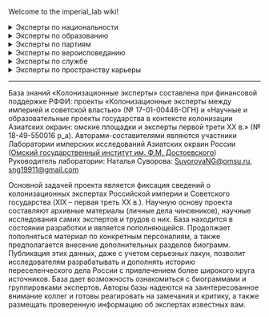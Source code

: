 Welcome to the imperial_lab wiki!

<details>
<summary>Эксперты по национальности</summary>

русский | казах | еврей | поляк | француз | немец
---|---|---|---|---|---|
|[Баранов](https://github.com/intmainreturn00/imperial_lab/wiki/Баранов)|[Букейханов](https://github.com/intmainreturn00/imperial_lab/wiki/Букейханов)|[Бронштейн](https://github.com/intmainreturn00/imperial_lab/wiki/Бронштейн)|[Волк](https://github.com/intmainreturn00/imperial_lab/wiki/Волк)|[Дюжарден](https://github.com/intmainreturn00/imperial_lab/wiki/Дюжарден)|[Крафт](https://github.com/intmainreturn00/imperial_lab/wiki/Крафт)
|[Васильчиков](https://github.com/intmainreturn00/imperial_lab/wiki/Васильчиков)||[Гурвич](https://github.com/intmainreturn00/imperial_lab/wiki/Гурвич)|[Галинский](https://github.com/intmainreturn00/imperial_lab/wiki/Галинский)||
|[Коншин](https://github.com/intmainreturn00/imperial_lab/wiki/Коншин)||[Кроль](https://github.com/intmainreturn00/imperial_lab/wiki/Кроль)|[Гижинский](https://github.com/intmainreturn00/imperial_lab/wiki/Гижинский)||
[Татищев](https://github.com/intmainreturn00/imperial_lab/wiki/Татищев)|||[Гружевский](https://github.com/intmainreturn00/imperial_lab/wiki/Гружевский)||
||||[Дивиш](https://github.com/intmainreturn00/imperial_lab/wiki/Дивиш)||
||||[Жилинский](https://github.com/intmainreturn00/imperial_lab/wiki/Жилинский)||
||||[Карпович](https://github.com/intmainreturn00/imperial_lab/wiki/Карпович)||
||||[Климашевский](https://github.com/intmainreturn00/imperial_lab/wiki/Климашевский)||
||||[Кохлевский](https://github.com/intmainreturn00/imperial_lab/wiki/Кохлевский)||
||||[Крживицкий](https://github.com/intmainreturn00/imperial_lab/wiki/Крживицкий)||
||||[Кублицкий-Пиоттух](https://github.com/intmainreturn00/imperial_lab/wiki/Кублицкий-Пиоттух)||
||||[Курковский](https://github.com/intmainreturn00/imperial_lab/wiki/Курковский)||
||||[Лисовский](https://github.com/intmainreturn00/imperial_lab/wiki/Лисовский)||
||||[Лубны-Герцык](https://github.com/intmainreturn00/imperial_lab/wiki/Лубны-Герцык)||
||||[Лыщинский](https://github.com/intmainreturn00/imperial_lab/wiki/Лыщинский)||
||||[Михайловский](https://github.com/intmainreturn00/imperial_lab/wiki/Михайловский)||
||||[Окулич](https://github.com/intmainreturn00/imperial_lab/wiki/Окулич)||
||||[Оношко](https://github.com/intmainreturn00/imperial_lab/wiki/Оношко)||
||||[Пиглевский](https://github.com/intmainreturn00/imperial_lab/wiki/Пиглевский)||
||||[Ржечицкий](https://github.com/intmainreturn00/imperial_lab/wiki/Ржечицкий)||
||||[Родзевич](https://github.com/intmainreturn00/imperial_lab/wiki/Родзевич)||
||||[Сборовский](https://github.com/intmainreturn00/imperial_lab/wiki/Сборовский)||
||||[Серошевский](https://github.com/intmainreturn00/imperial_lab/wiki/Серошевский)||
||||[Станкевич](https://github.com/intmainreturn00/imperial_lab/wiki/Станкевич)||
||||[Старычевский](https://github.com/intmainreturn00/imperial_lab/wiki/Старычевский)||
||||[Шадзевич](https://github.com/intmainreturn00/imperial_lab/wiki/Шадзевич)||
||||[Юхневич](https://github.com/intmainreturn00/imperial_lab/wiki/Юхневич)


</details>

<details>
<summary>Эксперты по образованию</summary>

 *** 


<details>
<summary>Московский университет</summary>

* [Балкашин](https://github.com/intmainreturn00/imperial_lab/wiki/Балкашин)
* [Коншин](https://github.com/intmainreturn00/imperial_lab/wiki/Коншин) (медицинский факультет) 
* [Глинка](https://github.com/intmainreturn00/imperial_lab/wiki/Глинка) (юридический ф-т) 
* [Воропонов](https://github.com/intmainreturn00/imperial_lab/wiki/Воропонов) (юридический ф-т) 
* [Куломзин](https://github.com/intmainreturn00/imperial_lab/wiki/Куломзин) (юридический ф-т) 
* [Уманец](https://github.com/intmainreturn00/imperial_lab/wiki/Уманец) (юридический ф-т) 
* [Успенский](https://github.com/intmainreturn00/imperial_lab/wiki/Успенский) (юридический ф-т (не закончил)) 
* [Лубны-Герцык](https://github.com/intmainreturn00/imperial_lab/wiki/Лубны-Герцык) (естественное отд., экономическое отделение) 
* [Дорогостайский](https://github.com/intmainreturn00/imperial_lab/wiki/Дорогостайский) (естественное отделение физ.-мат. Ф-т) 
* [Коншин](https://github.com/intmainreturn00/imperial_lab/wiki/Коншин) (мед. ф-т, два курса)
</details><details>
<summary>Санкт-Петербургский университет</summary>

* [Романов](https://github.com/intmainreturn00/imperial_lab/wiki/Романов) (юридический ф-т) 
* [Дедлов (Кигн)](https://github.com/intmainreturn00/imperial_lab/wiki/Дедлов (Кигн)) (Юридический факультет) 
* [Вериго](https://github.com/intmainreturn00/imperial_lab/wiki/Вериго) (физ.-мат. Ф-т) 
* [Дорожинский](https://github.com/intmainreturn00/imperial_lab/wiki/Дорожинский) (Юридический факультет) 
* [Гурвич](https://github.com/intmainreturn00/imperial_lab/wiki/Гурвич)
* [Гинс](https://github.com/intmainreturn00/imperial_lab/wiki/Гинс)
* [Гружевский](https://github.com/intmainreturn00/imperial_lab/wiki/Гружевский) (курс естественных наук) 
* [Васильчиков](https://github.com/intmainreturn00/imperial_lab/wiki/Васильчиков) (юридический ф-т) 
* [Кривошеин](https://github.com/intmainreturn00/imperial_lab/wiki/Кривошеин) (юридический ф-т) 
* [Кауфман](https://github.com/intmainreturn00/imperial_lab/wiki/Кауфман) (Юридический факультет; магистратура в Московском университете) 
* [Тхоржевский](https://github.com/intmainreturn00/imperial_lab/wiki/Тхоржевский) (юридический ф-т) 
* [Клеменц](https://github.com/intmainreturn00/imperial_lab/wiki/Клеменц) (физ.-мат. ф-т) 
* [Головачев](https://github.com/intmainreturn00/imperial_lab/wiki/Головачев) (юридический ф-т) 
* [Успенский](https://github.com/intmainreturn00/imperial_lab/wiki/Успенский) (юридический ф-т (не закончил)) 
* [Буссе](https://github.com/intmainreturn00/imperial_lab/wiki/Буссе) (физ-мат. Ф-т) 
* [Сувчинский](https://github.com/intmainreturn00/imperial_lab/wiki/Сувчинский) (юридический ф-т) 
* [Зверев](https://github.com/intmainreturn00/imperial_lab/wiki/Зверев)
* [Кублицкий-Пиоттух](https://github.com/intmainreturn00/imperial_lab/wiki/Кублицкий-Пиоттух) (юридический ф-т) 
</details><details>
<summary>Варшавский университет</summary>

* [Новомбергский](https://github.com/intmainreturn00/imperial_lab/wiki/Новомбергский)
* [Жебровский](https://github.com/intmainreturn00/imperial_lab/wiki/Жебровский)
</details><details>
<summary>Казанский университет</summary>

* [Клеменц](https://github.com/intmainreturn00/imperial_lab/wiki/Клеменц) (физ.-мат. ф-т) 
* [Поплавский](https://github.com/intmainreturn00/imperial_lab/wiki/Поплавский) (естественное отделение физ.-мат. Ф-т) 
* [Баранов](https://github.com/intmainreturn00/imperial_lab/wiki/Баранов) (естественное отделение физ.-мат. Ф-т)
* [Ярилов](https://github.com/intmainreturn00/imperial_lab/wiki/Ярилов)  
</details><details>
<summary>Томский университет</summary>

* [Нагнибеда](https://github.com/intmainreturn00/imperial_lab/wiki/Нагнибеда) (с 1908, юр. Фак) 
* [Кокоулин](https://github.com/intmainreturn00/imperial_lab/wiki/Кокоулин) (медицинский ф-т) 
</details><details>
<summary>Академия Генерального штаба</summary>

* [Попов](https://github.com/intmainreturn00/imperial_lab/wiki/Попов)
* [Гейнс](https://github.com/intmainreturn00/imperial_lab/wiki/Гейнс) (Академия Генерального штаба (до 1865)) 
* [Цитович](https://github.com/intmainreturn00/imperial_lab/wiki/Цитович) (Военная академия)
</details><details>
<summary>Кадетский корпус</summary>

* [Катанаев](https://github.com/intmainreturn00/imperial_lab/wiki/Катанаев) Омский кадетский корпус
</details><details>
<summary>Духовная академия</summary>

* [Похилевич](https://github.com/intmainreturn00/imperial_lab/wiki/Похилевич)
</details><details>
<summary>Духовная семинария</summary>

* [Трегубов](https://github.com/intmainreturn00/imperial_lab/wiki/Трегубов)
* [Нагнибеда](https://github.com/intmainreturn00/imperial_lab/wiki/Нагнибеда) (Полтавская духовная семинария) 
* [Кокоулин](https://github.com/intmainreturn00/imperial_lab/wiki/Кокоулин) (Иркутская) 
</details><details>
<summary>Археологический институт</summary>

* [Крафт](https://github.com/intmainreturn00/imperial_lab/wiki/Крафт)
</details><details>
<summary>Технические институты / Том. Тех. Ин-т</summary>

* [Поплавский](https://github.com/intmainreturn00/imperial_lab/wiki/Поплавский) (горное отделение Томского технологического ин-та) 
</details><details>
<summary>Медицинские и ветеринарные институты</summary>

* [Чудновский](https://github.com/intmainreturn00/imperial_lab/wiki/Чудновский) (Медико-хирургическая академия (СПб)) 
* [Гурвич](https://github.com/intmainreturn00/imperial_lab/wiki/Гурвич)
* [Барышевцев](https://github.com/intmainreturn00/imperial_lab/wiki/Барышевцев)
</details><details>
<summary>Сельскохозяйственные и лесные институты (академии)</summary>

* [Чермак](https://github.com/intmainreturn00/imperial_lab/wiki/Чермак) (Петровская земледельческая академия) 
* [Букейханов](https://github.com/intmainreturn00/imperial_lab/wiki/Букейханов) (Омское техническое училище) 
* [Скалозубов](https://github.com/intmainreturn00/imperial_lab/wiki/Скалозубов) (Петровская зем. И лес. Академия в Москве) 
* [Александровский](https://github.com/intmainreturn00/imperial_lab/wiki/Александровский) (Ново-Александровский сх институт) 
* [Добецкий](https://github.com/intmainreturn00/imperial_lab/wiki/Добецкий) (3 курса после 1927) 
* [Агроскин](https://github.com/intmainreturn00/imperial_lab/wiki/Агроскин) (г. Горки, землеустроительный ф-т; СибАКа Омск) 
* [Агроскин](https://github.com/intmainreturn00/imperial_lab/wiki/Агроскин) (Белорусская сх академия) 
* [Гауэнштейн](https://github.com/intmainreturn00/imperial_lab/wiki/Гауэнштейн) (Петровско-Разумовская сх академия, Лесная академия в Германии) 
* [Кокоулин](https://github.com/intmainreturn00/imperial_lab/wiki/Кокоулин) (Пг лесной ин-т)
* [Барышевцев](https://github.com/intmainreturn00/imperial_lab/wiki/Барышевцев) (СПб лесной ин-т) 
* [Плодовский](https://github.com/intmainreturn00/imperial_lab/wiki/Плодовский) (Петровско-Разумовская сх академия)
* [Катанаев](https://github.com/intmainreturn00/imperial_lab/wiki/Катанаев)
</details><details>
<summary>Гимназия</summary>

* [Ядринцев](https://github.com/intmainreturn00/imperial_lab/wiki/Ядринцев) (вольнослушатель Санкт-Петербургского университета) 
* [Серошевский](https://github.com/intmainreturn00/imperial_lab/wiki/Серошевский)
</details><details>
<summary>Землемерное училище</summary>

* [Седельников](https://github.com/intmainreturn00/imperial_lab/wiki/Седельников) (Уфимское землемерное училище) 
</details><details>
<summary>Институт инженеров путей сообщения</summary>

* [Астырев](https://github.com/intmainreturn00/imperial_lab/wiki/Астырев)
</details><details>
<summary>Демидовский юридический лицей</summary>

* [Гурвич](https://github.com/intmainreturn00/imperial_lab/wiki/Гурвич)
* [Коншин](https://github.com/intmainreturn00/imperial_lab/wiki/Коншин)
</details><details>
<summary>Военные училища</summary>

* [Лыкошин](https://github.com/intmainreturn00/imperial_lab/wiki/Лыкошин) (Павловское военное училище) 
* [Попов](https://github.com/intmainreturn00/imperial_lab/wiki/Попов)
</details><details>
<summary>Горное училище</summary>

* [Арцишевский](https://github.com/intmainreturn00/imperial_lab/wiki/Арцишевский) (Барнаульское окружное горное училище) 
</details><details>
<summary>Курсы при губернской чертежной</summary>

* [Здзеховский](https://github.com/intmainreturn00/imperial_lab/wiki/Здзеховский)
* [Бронштейн](https://github.com/intmainreturn00/imperial_lab/wiki/Бронштейн) (при забайкальской обл. чертежной) 
</details><details>
<summary>Городское трехклассное училище</summary>

* [Дорожинский](https://github.com/intmainreturn00/imperial_lab/wiki/Дорожинский) (Виленское) 
</details><details>
<summary>Политехнические курсы</summary>

* [Зембицкий](https://github.com/intmainreturn00/imperial_lab/wiki/Зембицкий) (СП политехнические курсы Шуммера) 
</details><details>
<summary>Горный институт</summary>

* [Сборовский](https://github.com/intmainreturn00/imperial_lab/wiki/Сборовский) (Горный институт имп. Екатерины II СПб.)
* [Лыщинский](https://github.com/intmainreturn00/imperial_lab/wiki/Лыщинский) 
</details><details>
<summary>Земледельческие / земельные училища</summary>

* [Биллевич](https://github.com/intmainreturn00/imperial_lab/wiki/Биллевич) (Казанское зем. Училище) 
* [Верниковский](https://github.com/intmainreturn00/imperial_lab/wiki/Верниковский) (Уфимское) 
</details><details>
<summary>Юрьевский университет</summary>

* [Нагнибеда](https://github.com/intmainreturn00/imperial_lab/wiki/Нагнибеда) (юр.фак) 
</details><details>
<summary>Берлинский университет</summary>

* [Новомбергский](https://github.com/intmainreturn00/imperial_lab/wiki/Новомбергский)
</details><details>
<summary>Геттингенский университет</summary>

* [Новомбергский](https://github.com/intmainreturn00/imperial_lab/wiki/Новомбергский)
</details><details>
<summary>Тюбенгенский университет</summary>

* [Новомбергский](https://github.com/intmainreturn00/imperial_lab/wiki/Новомбергский)
</details><details>
<summary>Дерптский университет</summary>

[Ярилов](https://github.com/intmainreturn00/imperial_lab/wiki/Ярилов)
</details><details> 
<summary>Лейпцигский университет</summary>

[Ярилов](https://github.com/intmainreturn00/imperial_lab/wiki/Ярилов)
</details><details>
<summary>Мюнхенский университет</summary>

[Ярилов](https://github.com/intmainreturn00/imperial_lab/wiki/Ярилов)
</details><details>  
<summary>Реальное училище</summary>

* [Петров](https://github.com/intmainreturn00/imperial_lab/wiki/Петров)
* [Поплавский](https://github.com/intmainreturn00/imperial_lab/wiki/Поплавский) (Томское реальное училище) 
</details><details>
<summary>Политехнический институт</summary>

* [Петров](https://github.com/intmainreturn00/imperial_lab/wiki/Петров) (Санкт-Петербургский, экономическое отделение) 
</details><details>
<summary>Киевский университет</summary>

* [Романов](https://github.com/intmainreturn00/imperial_lab/wiki/Романов) (юридический ф-т) 
* [Ямзин](https://github.com/intmainreturn00/imperial_lab/wiki/Ямзин) (юридический ф-т) 
</details><details>

<summary>Императорское училище правоведения</summary>

* [Савич](https://github.com/intmainreturn00/imperial_lab/wiki/Савич)
</details><details>
<summary>Новороссийский университет</summary>

* [Кроль](https://github.com/intmainreturn00/imperial_lab/wiki/Кроль) (юридический ф-т) 
</details><details>
<summary>Горы-горецкие землемерные-таксаторские классы</summary>

* [Августовский](https://github.com/intmainreturn00/imperial_lab/wiki/Августовский)
* [Варпаховский](https://github.com/intmainreturn00/imperial_lab/wiki/Варпаховский)
* [Жизневский](https://github.com/intmainreturn00/imperial_lab/wiki/Жизневский)
</details><details>
<summary>Императорский Александровский лицей</summary>

* [Татищев](https://github.com/intmainreturn00/imperial_lab/wiki/Татищев)
</details><details>
<summary>Казанская центральная крещестко-татарская школа</summary>

* [Елисеев](https://github.com/intmainreturn00/imperial_lab/wiki/Елисеев)
</details><details>
<summary>Казанская (инородческая) учительская семинария</summary>

* [Елисеев](https://github.com/intmainreturn00/imperial_lab/wiki/Елисеев)
</details><details>
<summary>Миссионерские курсы при Казанской духовной академи</summary>

* [Елисеев](https://github.com/intmainreturn00/imperial_lab/wiki/Елисеев)
</details><details>
<summary>Духовное училище</summary>

* [Попов](https://github.com/intmainreturn00/imperial_lab/wiki/Попов)
</details></details>

<details>
<summary>Эксперты по партиям</summary>

 *** 


<details>
<summary>Народная воля</summary>

* [Гауэнштейн](https://github.com/intmainreturn00/imperial_lab/wiki/Гауэнштейн)
* [Коншин](https://github.com/intmainreturn00/imperial_lab/wiki/Коншин)
</details><details>
<summary>Чайковцы</summary>

* [Клеменц](https://github.com/intmainreturn00/imperial_lab/wiki/Клеменц)
</details><details>
<summary>Народные социалисты</summary>

* [Петров](https://github.com/intmainreturn00/imperial_lab/wiki/Петров)
</details><details>
<summary>Областники</summary>

* [Петров](https://github.com/intmainreturn00/imperial_lab/wiki/Петров)
* [Гинс](https://github.com/intmainreturn00/imperial_lab/wiki/Гинс)
* [Новомбергский](https://github.com/intmainreturn00/imperial_lab/wiki/Новомбергский)
</details><details>
<summary>РСДРП</summary>

* [Юрцовский](https://github.com/intmainreturn00/imperial_lab/wiki/Юрцовский) (1917) 
* [Галинский](https://github.com/intmainreturn00/imperial_lab/wiki/Галинский) (с 1905) 
</details><details>
<summary>ПСР</summary>

* [Швецов](https://github.com/intmainreturn00/imperial_lab/wiki/Швецов)
</details><details>
<summary>Конституционно-демократическая</summary>

* [Скалозубов](https://github.com/intmainreturn00/imperial_lab/wiki/Скалозубов)
* [Виноградов](https://github.com/intmainreturn00/imperial_lab/wiki/Виноградов)
* [Новомбергский](https://github.com/intmainreturn00/imperial_lab/wiki/Новомбергский)
</details><details>
<summary>Правый центр (1917 - )</summary>

* [Кривошеин](https://github.com/intmainreturn00/imperial_lab/wiki/Кривошеин)
* [Тхоржевский](https://github.com/intmainreturn00/imperial_lab/wiki/Тхоржевский)
</details><details>
<summary>Союз 17 октября</summary>

* [Трегубов](https://github.com/intmainreturn00/imperial_lab/wiki/Трегубов)
* [Голицын](https://github.com/intmainreturn00/imperial_lab/wiki/Голицын)
* [Сувчинский](https://github.com/intmainreturn00/imperial_lab/wiki/Сувчинский)
</details><details>
<summary>ВКП (б)</summary>

* [Добецкий](https://github.com/intmainreturn00/imperial_lab/wiki/Добецкий)
</details><details>
<summary>Союз политических ссыльных</summary>

* [Галинский](https://github.com/intmainreturn00/imperial_lab/wiki/Галинский)
</details><details>
<summary>Беспартиен</summary>

* [Баранов](https://github.com/intmainreturn00/imperial_lab/wiki/Баранов)
* [Жизневский](https://github.com/intmainreturn00/imperial_lab/wiki/Жизневский)
</details></details>

<details>
<summary>Эксперты по вероисповеданию</summary>

православный | католик
---|---|
|[Бржезинский](https://github.com/intmainreturn00/imperial_lab/wiki/Бржезинский)|[Августовский](https://github.com/intmainreturn00/imperial_lab/wiki/Августовский)
|[Варпаховский](https://github.com/intmainreturn00/imperial_lab/wiki/Варпаховский)|[Вериго](https://github.com/intmainreturn00/imperial_lab/wiki/Вериго)
|[Васильчиков](https://github.com/intmainreturn00/imperial_lab/wiki/Васильчиков)|[Дорожинский](https://github.com/intmainreturn00/imperial_lab/wiki/Дорожинский)
|[Дорожинский](https://github.com/intmainreturn00/imperial_lab/wiki/Дорожинский)|[Жебровский](https://github.com/intmainreturn00/imperial_lab/wiki/Жебровский)
|[Здзеховский](https://github.com/intmainreturn00/imperial_lab/wiki/Здзеховский)|[Зембицкий](https://github.com/intmainreturn00/imperial_lab/wiki/Зембицкий)
|[Сувчинский](https://github.com/intmainreturn00/imperial_lab/wiki/Сувчинский)|
|[Сборовский](https://github.com/intmainreturn00/imperial_lab/wiki/Сборовский)|
|[Татищев](https://github.com/intmainreturn00/imperial_lab/wiki/Татищев)
</details>

<details>
<summary>Эксперты по службе</summary>

 *** 


<details>
<summary>Переселенческое управление РИ</summary>

* [Дедлов (Кигн)](https://github.com/intmainreturn00/imperial_lab/wiki/Дедлов (Кигн))
* [Глинка](https://github.com/intmainreturn00/imperial_lab/wiki/Глинка) (начальник ПУ) 
* [Кривошеин](https://github.com/intmainreturn00/imperial_lab/wiki/Кривошеин) (с 1891 пом. нач. ПУ, с 1902 - и.д. нач. ПУ, с 1904 нач. ПУ) 
* [Романов](https://github.com/intmainreturn00/imperial_lab/wiki/Романов) (5 отд ПУ) 
* [Станкевич](https://github.com/intmainreturn00/imperial_lab/wiki/Станкевич) (пом. руководителя ПУ) 
* [Яхонтов](https://github.com/intmainreturn00/imperial_lab/wiki/Яхонтов) (пом. Нач. ПУ) 
* [Чиркин](https://github.com/intmainreturn00/imperial_lab/wiki/Чиркин) (начальник ПУ 1916 - 1917) 
* [Сувчинский](https://github.com/intmainreturn00/imperial_lab/wiki/Сувчинский)
|[Татищев](https://github.com/intmainreturn00/imperial_lab/wiki/Татищев) (помощник делопроизводителя, помощник начальника ПУ)
</details><details>
<summary>Земский отдел МВД</summary>

* [Дедлов (Кигн)](https://github.com/intmainreturn00/imperial_lab/wiki/Дедлов (Кигн))
* [Крафт](https://github.com/intmainreturn00/imperial_lab/wiki/Крафт)
* [Кривошеин](https://github.com/intmainreturn00/imperial_lab/wiki/Кривошеин) (с 1887, 1891 и.д. делопроизводителя Земского отдела МВД, столоначальник) 
* [Савич](https://github.com/intmainreturn00/imperial_lab/wiki/Савич) (управ. земским отделом МВД) 
* [Риттих](https://github.com/intmainreturn00/imperial_lab/wiki/Риттих) (ст. помощник делопроизводителя) 
* [Сувчинский](https://github.com/intmainreturn00/imperial_lab/wiki/Сувчинский)
</details><details>
<summary>МГИ /МЗиГИ/МЗ</summary>

* [Кауфман](https://github.com/intmainreturn00/imperial_lab/wiki/Кауфман)
* [Гинс](https://github.com/intmainreturn00/imperial_lab/wiki/Гинс) (1910, 1917) 
* [Васильчиков](https://github.com/intmainreturn00/imperial_lab/wiki/Васильчиков) (Комиссия для исследования положения сельского хозяйства и сельской производительности в России при МГИ) 
* [Куломзин](https://github.com/intmainreturn00/imperial_lab/wiki/Куломзин) (товарищ МГИ) 
* [Тхоржевский](https://github.com/intmainreturn00/imperial_lab/wiki/Тхоржевский) (с 1906; управляющий канцелярией МЗ) 
* [Риттих](https://github.com/intmainreturn00/imperial_lab/wiki/Риттих) (Министр) 
* [Кублицкий-Пиоттух](https://github.com/intmainreturn00/imperial_lab/wiki/Кублицкий-Пиоттух) (с 1904 директор Департамента государственных земельных имуществ; 1905 - 1914 Лесной департамент) 
* [Жилинский](https://github.com/intmainreturn00/imperial_lab/wiki/Жилинский) (член совета МГИ, управляющий отделом зем. Улучшений МГИ) 
* [Новомбергский](https://github.com/intmainreturn00/imperial_lab/wiki/Новомбергский)
* [Ямзин](https://github.com/intmainreturn00/imperial_lab/wiki/Ямзин)  
</details><details>
<summary>Главное управление землеустройства и земледелия</summary>

* [Глинка](https://github.com/intmainreturn00/imperial_lab/wiki/Глинка) (тов. главноупр. ЗиЗ) 
* [Кривошеин](https://github.com/intmainreturn00/imperial_lab/wiki/Кривошеин) (с 1905 тов. Главноуправляющего землеустройством и земледелием, с 1908 Главноуправляющий землеустройством и земледелием) 
</details><details>
<summary>Переселенческие, землеустроительные, поземельно-устроительные партии</summary>

* [Лавановский](https://github.com/intmainreturn00/imperial_lab/wiki/Лавановский) (Зав. Петропавловским ПП) 
* [Дорожинский](https://github.com/intmainreturn00/imperial_lab/wiki/Дорожинский)
* [Сборовский](https://github.com/intmainreturn00/imperial_lab/wiki/Сборовский) (производитель работ Томский район) 
* [Биллевич](https://github.com/intmainreturn00/imperial_lab/wiki/Биллевич) (непр. Член, председатель Красноуфимской землеустроительной комиссии) 
* [Верниковский](https://github.com/intmainreturn00/imperial_lab/wiki/Верниковский) (Томский поземельно-устроительный отряд: топограф, начальник съемочного отделения;) 
* [Штейн](https://github.com/intmainreturn00/imperial_lab/wiki/Штейн) (Зав. Пер. делом в Акмолинском районе) 
* [Ярмош](https://github.com/intmainreturn00/imperial_lab/wiki/Ярмош) (помощник Зав. Пер. делом в Акмолинском районе)
* [Александровский](https://github.com/intmainreturn00/imperial_lab/wiki/Александровский) (Том., Тоб., районы) 
* [Грудинин](https://github.com/intmainreturn00/imperial_lab/wiki/Грудинин) (Зав. Красноярской ПУП) 
* [Зембицкий](https://github.com/intmainreturn00/imperial_lab/wiki/Зембицкий) (топограф Семиреченской временной партии для заготовления переселенческих участков; зав. Водворением в Петропавл. Уезде; зав. Перес. Делом Атбасарского уезда) 
* [Добецкий](https://github.com/intmainreturn00/imperial_lab/wiki/Добецкий) (заведующий Омской ПП, 1928) 
* [Кордо](https://github.com/intmainreturn00/imperial_lab/wiki/Кордо) (зам. Зав. Омской ПП, 1928) 
* [Агроскин](https://github.com/intmainreturn00/imperial_lab/wiki/Агроскин)
* [Агроскин](https://github.com/intmainreturn00/imperial_lab/wiki/Агроскин) (зав. Мелиоративной частью Омской ПП) 
* [Гауэнштейн](https://github.com/intmainreturn00/imperial_lab/wiki/Гауэнштейн) (Инструктор по лесорасчистке Омской ПП) 
* [Кокоулин](https://github.com/intmainreturn00/imperial_lab/wiki/Кокоулин) (производитель работ) 
* [Баранов](https://github.com/intmainreturn00/imperial_lab/wiki/Баранов) (Омская ПП, 1926) 
* [Жизневский](https://github.com/intmainreturn00/imperial_lab/wiki/Жизневский), землемер, производитель работ, зав. Ирк.ПП
* [Кохлевский](https://github.com/intmainreturn00/imperial_lab/wiki/Кохлевский) (2 Тобольская, Ишимская ПУ)
* |[Татищев](https://github.com/intmainreturn00/imperial_lab/wiki/Татищев)
</details><details>
<summary>Главное управление Западной Сибири</summary>

* [Балкашин](https://github.com/intmainreturn00/imperial_lab/wiki/Балкашин) (канцелярия московского генерал-губернатора; помощник директора Демидовского юридического лицея; русский консул в Чугучаке) 
* [Ядринцев](https://github.com/intmainreturn00/imperial_lab/wiki/Ядринцев)
</details><details>
<summary>Главное управление Восточной Сибири</summary>

* [Буссе](https://github.com/intmainreturn00/imperial_lab/wiki/Буссе) (ЧОП) 
</details><details>
<summary>Губернское правление</summary>

* [Новомбергский](https://github.com/intmainreturn00/imperial_lab/wiki/Новомбергский)
</details><details>
<summary>Статистические комитеты / отделы/ партии/бюро</summary>

* [Похилевич](https://github.com/intmainreturn00/imperial_lab/wiki/Похилевич)
* [Ядринцев](https://github.com/intmainreturn00/imperial_lab/wiki/Ядринцев) (зав. статистическим отделом управления АГО, 1894) 
* [Астырев](https://github.com/intmainreturn00/imperial_lab/wiki/Астырев) (Иркутский губернский статистический комитет) 
* [Нагнибеда](https://github.com/intmainreturn00/imperial_lab/wiki/Нагнибеда) (зав. Стат. Партией Томского переселенческого района; с 1920 зав. Том. Губ. Стат. Бюро) 
* [Петров](https://github.com/intmainreturn00/imperial_lab/wiki/Петров) (Акмолинского ПР) 
* [Бронштейн](https://github.com/intmainreturn00/imperial_lab/wiki/Бронштейн) (Забгуб.стат. бюро (демографическая перепись); чертежник забгубземуправлении) 
* [Швецов](https://github.com/intmainreturn00/imperial_lab/wiki/Швецов)
* [Скалозубов](https://github.com/intmainreturn00/imperial_lab/wiki/Скалозубов) (зав. Перм. Стат. Бюро) 
* [Зверев](https://github.com/intmainreturn00/imperial_lab/wiki/Зверев) (С 1895 г. Барнаул; 1922 Том. Губ. Стат. Бюро)
* [Ярилов](https://github.com/intmainreturn00/imperial_lab/wiki/Ярилов) 
* [Коншин](https://github.com/intmainreturn00/imperial_lab/wiki/Коншин) (Сем. области)
</details><details>
<summary>Войсковое хозяйственное правление</summary>

* [Остафьев](https://github.com/intmainreturn00/imperial_lab/wiki/Остафьев)
* [Катанаев](https://github.com/intmainreturn00/imperial_lab/wiki/Катанаев)
</details><details>
<summary>Государственная дума</summary>

* [Вощинин](https://github.com/intmainreturn00/imperial_lab/wiki/Вощинин) (делопроизводитель Государственной думы) 
* [Трегубов](https://github.com/intmainreturn00/imperial_lab/wiki/Трегубов)
* [Коншин](https://github.com/intmainreturn00/imperial_lab/wiki/Коншин) (депутат Государственной думы Российской империи I и II созывов от Семипалатинской области) 
* [Седельников](https://github.com/intmainreturn00/imperial_lab/wiki/Седельников) (служил в течение 7 лет землемером на окраинах и два года статистиком по исследованию киргизской степи; депутат Государственной думы Российской империи I созыва от Оренбургского казачьего войска) 
* [Щербина](https://github.com/intmainreturn00/imperial_lab/wiki/Щербина) (от Кубанской области, казачья группа) 
* [Скалозубов](https://github.com/intmainreturn00/imperial_lab/wiki/Скалозубов) (II, III от Тобольской губернии) 
* [Голицын](https://github.com/intmainreturn00/imperial_lab/wiki/Голицын)
* [Сувчинский](https://github.com/intmainreturn00/imperial_lab/wiki/Сувчинский)
</details><details>
<summary>Императорское Русское географическое общество / РГО</summary>

* [Головачев](https://github.com/intmainreturn00/imperial_lab/wiki/Головачев) (руководитель читинского отделения РГО) 
* [Гейнс](https://github.com/intmainreturn00/imperial_lab/wiki/Гейнс) (Одесский градоначальник, Казанский губернатор) 
* [Цитович](https://github.com/intmainreturn00/imperial_lab/wiki/Цитович)
* [Ядринцев](https://github.com/intmainreturn00/imperial_lab/wiki/Ядринцев)
* [Сборовский](https://github.com/intmainreturn00/imperial_lab/wiki/Сборовский)
* [Куломзин](https://github.com/intmainreturn00/imperial_lab/wiki/Куломзин)
* [Крафт](https://github.com/intmainreturn00/imperial_lab/wiki/Крафт) (Якутский отдел) 
* [Станкевич](https://github.com/intmainreturn00/imperial_lab/wiki/Станкевич) (ЗСО) 
* [Швецов](https://github.com/intmainreturn00/imperial_lab/wiki/Швецов)
* [Григорьев](https://github.com/intmainreturn00/imperial_lab/wiki/Григорьев) (председатель Красноярского подотдела ВСО ИРГО) 
* [Кублицкий-Пиоттух](https://github.com/intmainreturn00/imperial_lab/wiki/Кублицкий-Пиоттух)
* [Баранов](https://github.com/intmainreturn00/imperial_lab/wiki/Баранов) (ЗСО РГО) 
* [Дорогостайский](https://github.com/intmainreturn00/imperial_lab/wiki/Дорогостайский)
* [Барышевцев](https://github.com/intmainreturn00/imperial_lab/wiki/Барышевцев)
* [Скалозубов](https://github.com/intmainreturn00/imperial_lab/wiki/Скалозубов) 
* [Катанаев](https://github.com/intmainreturn00/imperial_lab/wiki/Катанаев)
* [Коншин](https://github.com/intmainreturn00/imperial_lab/wiki/Коншин)
</details><details>
<summary>Императорское общество любителей естествознания и этнографии</summary>

* [Гейнс](https://github.com/intmainreturn00/imperial_lab/wiki/Гейнс)
</details><details>
<summary>Экспедиции </summary>

* [Щербина](https://github.com/intmainreturn00/imperial_lab/wiki/Щербина) (зав. Экспедицией по исследованию степных областей) 
* [Чермак](https://github.com/intmainreturn00/imperial_lab/wiki/Чермак) (Экспедиция Ф.А. Щербины) 
* [Рубинский](https://github.com/intmainreturn00/imperial_lab/wiki/Рубинский) (Камчатская экспедиция Переселенческого управления (1908 - 1910)) 
* [Клеменц](https://github.com/intmainreturn00/imperial_lab/wiki/Клеменц) (по изучению района Восточного Алтая и Западных Саян) 
* [Кроль](https://github.com/intmainreturn00/imperial_lab/wiki/Кроль) (экспедиция по исследованию землевладения и землепользования в Забайкальской области под рук. А.Н. Куломзина) 
* [Головачев](https://github.com/intmainreturn00/imperial_lab/wiki/Головачев) (экспедиция Куломзина по исследованию землеустройства и земельных отношений) 
* [Сборовский](https://github.com/intmainreturn00/imperial_lab/wiki/Сборовский) (Э. для экономического исследования степных областей 1899-1900; почвенно-ботаническая э., 1912) 
* [Жилинский](https://github.com/intmainreturn00/imperial_lab/wiki/Жилинский) (Экспедиция по орошению Юга, Особая экспедиция в степные районы под рук. Докучаева (1891 - 1895), Экспедиция по исследованию источников главнейших рек Европейской России под руководством А. А. Тилло (1894—1899)) 
* [Кокоулин](https://github.com/intmainreturn00/imperial_lab/wiki/Кокоулин) (Начальник почвенно-ботанической экспедиции) 
* [Баранов](https://github.com/intmainreturn00/imperial_lab/wiki/Баранов) (1911 - 12 экспедиция по предложению Белебеевского земства; 1920 почвенно-ботаническая экспедиция по Западно-Сибирской лесостепи; 1930-31 почвенно-агр. Отряд в МНР) 
* [Дорогостайский](https://github.com/intmainreturn00/imperial_lab/wiki/Дорогостайский)
* [Попов](https://github.com/intmainreturn00/imperial_lab/wiki/Попов)
</details><details>
<summary>Генерал-губернатор</summary>

* [Крафт](https://github.com/intmainreturn00/imperial_lab/wiki/Крафт)
* [Шмидт](https://github.com/intmainreturn00/imperial_lab/wiki/Шмидт) (Степной генерал-губернатор) 
</details><details>
<summary>Губернатор</summary>

* [Крафт](https://github.com/intmainreturn00/imperial_lab/wiki/Крафт)
* [Цитович](https://github.com/intmainreturn00/imperial_lab/wiki/Цитович)
</details><details>
<summary>ПУ при Наркомате земледелия</summary>

* [Соловьев](https://github.com/intmainreturn00/imperial_lab/wiki/Соловьев) (зав. Врачебно-питательным пунктом) 
</details><details>
<summary>Межевая партия</summary>

* [Арцишевский](https://github.com/intmainreturn00/imperial_lab/wiki/Арцишевский) (Уссурийская, землемер высшего оклада) 
</details><details>
<summary>Губернское по крестьянским делам присутствие</summary>

* [Здзеховский](https://github.com/intmainreturn00/imperial_lab/wiki/Здзеховский) (Келецкое губ. По кр. Делам Присутствие, землемер) 
</details><details>
<summary>Императорское Московское общество сельского хозяйства</summary>

* [Сборовский](https://github.com/intmainreturn00/imperial_lab/wiki/Сборовский) (Омский отдел) 
* [Головачев](https://github.com/intmainreturn00/imperial_lab/wiki/Головачев) (Красноярский отдел) 
* [Дуров](https://github.com/intmainreturn00/imperial_lab/wiki/Дуров) (Томский отдел) 
* [Станкевич](https://github.com/intmainreturn00/imperial_lab/wiki/Станкевич) (Омское отделение) 
* [Григорьев](https://github.com/intmainreturn00/imperial_lab/wiki/Григорьев) (Красноярский отдел) 
* [Духович](https://github.com/intmainreturn00/imperial_lab/wiki/Духович) (Томский отдел)
* [Барышевцев](https://github.com/intmainreturn00/imperial_lab/wiki/Барышевцев) (Омское отделение) 
* [Ярилов](https://github.com/intmainreturn00/imperial_lab/wiki/Ярилов)
* |[Татищев](https://github.com/intmainreturn00/imperial_lab/wiki/Татищев) (Общество кооператоров)
</details><details>
<summary>Горное управление</summary>

* [Сборовский](https://github.com/intmainreturn00/imperial_lab/wiki/Сборовский) (Томское ГУ, отводчик площадей) 
</details><details>
<summary>Музеи</summary>

* [Биллевич](https://github.com/intmainreturn00/imperial_lab/wiki/Биллевич) (Естественно-научный музей при Парабельском опытном поле; (Заведующий Нарымским окружным музеем краеведения)) 
* [Головачев](https://github.com/intmainreturn00/imperial_lab/wiki/Головачев) (руководитель читинского краеведческого музея (1904 - 1914)) 
* [Ярилов](https://github.com/intmainreturn00/imperial_lab/wiki/Ярилов) (Минусинский музей)
* [Скалозубов](https://github.com/intmainreturn00/imperial_lab/wiki/Скалозубов) 
* [Катанаев](https://github.com/intmainreturn00/imperial_lab/wiki/Катанаев) Музей при ЗСО ИРГО
* [Коншин](https://github.com/intmainreturn00/imperial_lab/wiki/Коншин)
* [Сборовский](https://github.com/intmainreturn00/imperial_lab/wiki/Сборовский) Музей переселения при СИОТ
</details><details>
<summary>Землеотводные и ПУ отделами переселенческого управления</summary>

* [Верниковский](https://github.com/intmainreturn00/imperial_lab/wiki/Верниковский) (врио  зав. Землеотводными и ПУ отделами переселенческого управления, 1917) 
</details><details>
<summary>Районное переселенческое управление</summary>

* [Рубинский](https://github.com/intmainreturn00/imperial_lab/wiki/Рубинский) (заведующий Никольск-Уссурийским пер. подрайоном; зав. Перес. Делом в Амурском районе) 
* [Петров](https://github.com/intmainreturn00/imperial_lab/wiki/Петров) (Томское РПУ) 
* [Гружевский](https://github.com/intmainreturn00/imperial_lab/wiki/Гружевский) (производитель работ, зав. подрайоном, зав. водворением перес. ПУ Иркутского района, переселенческий агент) 
* [Бронштейн](https://github.com/intmainreturn00/imperial_lab/wiki/Бронштейн) (практикант, пом. Землемера) 
* [Юрцовский](https://github.com/intmainreturn00/imperial_lab/wiki/Юрцовский) (производство сх переписи при Тоб. ПУ (1916 - 1917).) 
* [Варпаховский](https://github.com/intmainreturn00/imperial_lab/wiki/Варпаховский) (Южно-Уссурийское ПУ, землемер, ст. землемер;) 
* [Кокоулин](https://github.com/intmainreturn00/imperial_lab/wiki/Кокоулин) (Помощник зав. Ирк. Перес. Районом)
* [Лыщинский](https://github.com/intmainreturn00/imperial_lab/wiki/Лыщинский)(Инженер-гидротехник) 
* [Татищев](https://github.com/intmainreturn00/imperial_lab/wiki/Татищев)
</details><details>
<summary>Сибирский институт сельского хозяйства и лесоводства / ОмСХИ</summary>

* [Нагнибеда](https://github.com/intmainreturn00/imperial_lab/wiki/Нагнибеда)
* [Баранов](https://github.com/intmainreturn00/imperial_lab/wiki/Баранов) (1920 - 1929 зав. Каф. Экологии и географии растений) 
* [Дорогостайский](https://github.com/intmainreturn00/imperial_lab/wiki/Дорогостайский)
* [Новомбергский](https://github.com/intmainreturn00/imperial_lab/wiki/Новомбергский)
* [Барышевцев](https://github.com/intmainreturn00/imperial_lab/wiki/Барышевцев)
* [Ярилов](https://github.com/intmainreturn00/imperial_lab/wiki/Ярилов) курсы
* [Плодовский](https://github.com/intmainreturn00/imperial_lab/wiki/Плодовский)
* [Кокоулин](https://github.com/intmainreturn00/imperial_lab/wiki/Кокоулин) 
* [Сборовский](https://github.com/intmainreturn00/imperial_lab/wiki/Сборовский)
</details><details>
<summary>Омское сельскохозяйственное училище</summary>

* [Петров](https://github.com/intmainreturn00/imperial_lab/wiki/Петров) (с 1915) 
* [Плодовский](https://github.com/intmainreturn00/imperial_lab/wiki/Плодовский) 
* [Лыщинский](https://github.com/intmainreturn00/imperial_lab/wiki/Лыщинский)
</details><details>
<summary>Омский политехнический институт</summary>

* [Петров](https://github.com/intmainreturn00/imperial_lab/wiki/Петров)
* [Гинс](https://github.com/intmainreturn00/imperial_lab/wiki/Гинс)
</details><details>
<summary>Отдел земледелия и колонизации ЗС комиссариата</summary>

* [Петров](https://github.com/intmainreturn00/imperial_lab/wiki/Петров) (заведующий) 
</details><details>
<summary>Наркомзем</summary>

* [Ярилов](https://github.com/intmainreturn00/imperial_lab/wiki/Ярилов)
</details><details>
<summary>Министерство земледелия Временного Сибирского правительства</summary>

* [Петров](https://github.com/intmainreturn00/imperial_lab/wiki/Петров) (управляющий)
* [Барышевцев](https://github.com/intmainreturn00/imperial_lab/wiki/Барышевцев) 
* [Ярмош](https://github.com/intmainreturn00/imperial_lab/wiki/Ярмош) (товарищ министра)
</details><details>
<summary>Министерство земледелия при Колчаке</summary>

* [Петров](https://github.com/intmainreturn00/imperial_lab/wiki/Петров) (министр)
* [Плодовский](https://github.com/intmainreturn00/imperial_lab/wiki/Плодовский) 
</details><details>
<summary>Сибирская (ЗС) краевая плановая комиссия</summary>

* [Александровский](https://github.com/intmainreturn00/imperial_lab/wiki/Александровский) (С 1926 консультант сх секции) 
</details><details>
<summary>Санкт-Петербургское собрание сельских хозяев</summary>

* [Васильчиков](https://github.com/intmainreturn00/imperial_lab/wiki/Васильчиков)
</details><details>
<summary>Комитет Сибирской железной дороги</summary>

* [Куломзин](https://github.com/intmainreturn00/imperial_lab/wiki/Куломзин) (управляющий делами; председатель Подготовительной комиссии КСЖД) 
</details><details>
<summary>Комитет министров</summary>

* [Куломзин](https://github.com/intmainreturn00/imperial_lab/wiki/Куломзин) (канцелярия КМ с 1868) 
* [Тхоржевский](https://github.com/intmainreturn00/imperial_lab/wiki/Тхоржевский) (в канцелярии  КМ) 
</details><details>
<summary>Русское историческое общество</summary>

* [Куломзин](https://github.com/intmainreturn00/imperial_lab/wiki/Куломзин) (пом. председателя РИО) 
</details><details>
<summary>Государственный совет</summary>

* [Куломзин](https://github.com/intmainreturn00/imperial_lab/wiki/Куломзин) (с 1902 член ГС; 1915 - 1917 - председатель ГС) 
</details><details>
<summary>Правительство Юга России</summary>

* [Глинка](https://github.com/intmainreturn00/imperial_lab/wiki/Глинка) (управляющий земледелием) 
* [Кривошеин](https://github.com/intmainreturn00/imperial_lab/wiki/Кривошеин) (председатель правительства) 
</details><details>
<summary>Особое совещание по нуждам сельскохозяйственной промышленности</summary>

* [Тхоржевский](https://github.com/intmainreturn00/imperial_lab/wiki/Тхоржевский)
* [Станкевич](https://github.com/intmainreturn00/imperial_lab/wiki/Станкевич) (Акмолинский комитет) 
</details><details>
<summary>Комитет по заселению ДВ</summary>

* [Глинка](https://github.com/intmainreturn00/imperial_lab/wiki/Глинка)
</details><details>
<summary>Общество любителей естествознания, антропологии и этнографии при МУ</summary>

* [Клеменц](https://github.com/intmainreturn00/imperial_lab/wiki/Клеменц)
</details><details>
<summary>Общество изучения Амура</summary>

* [Буссе](https://github.com/intmainreturn00/imperial_lab/wiki/Буссе) (Учредитель, председатель) 
</details><details>
<summary>Хабаровский съезд сведущих людей</summary>

* [Буссе](https://github.com/intmainreturn00/imperial_lab/wiki/Буссе)
</details><details>
<summary>Чиновник особых поручений</summary>

* [Чарушин](https://github.com/intmainreturn00/imperial_lab/wiki/Чарушин)
* [Балкашин](https://github.com/intmainreturn00/imperial_lab/wiki/Балкашин) (С 1875 по 1882 при ГУЗС) 
* [Дорожинский](https://github.com/intmainreturn00/imperial_lab/wiki/Дорожинский) (ЧОП 7 кл.) 
* [Шуман](https://github.com/intmainreturn00/imperial_lab/wiki/Шуман) (ЧОП 5 кл. при ГУЗиЗ) 
* [Хворостанский](https://github.com/intmainreturn00/imperial_lab/wiki/Хворостанский) (ЧОП 7 кл.,) 
* [Татищев](https://github.com/intmainreturn00/imperial_lab/wiki/Татищев) (ЧОП 5 кл. при ПУ) 
* [Кокоулин](https://github.com/intmainreturn00/imperial_lab/wiki/Кокоулин) (ЧОП 5 кл при ПУ) 
* [Архипов](https://github.com/intmainreturn00/imperial_lab/wiki/Архипов)
* [Бржезинский](https://github.com/intmainreturn00/imperial_lab/wiki/Бржезинский) (ЧОП 8 кл. при ПУ) 
* [Дуров](https://github.com/intmainreturn00/imperial_lab/wiki/Дуров)
* [Ваганов](https://github.com/intmainreturn00/imperial_lab/wiki/Ваганов)
* [Станкевич](https://github.com/intmainreturn00/imperial_lab/wiki/Станкевич) (в Кургане для содействия крестьянам) 
* [Половцев-мл.](https://github.com/intmainreturn00/imperial_lab/wiki/Половцев-мл.)
* [Риттих](https://github.com/intmainreturn00/imperial_lab/wiki/Риттих) (ЧОП при ПУ) 
* [Молодых](https://github.com/intmainreturn00/imperial_lab/wiki/Молодых) (ЧОП по перес. Делам при Ирк. Г-г) 
* [Сувчинский](https://github.com/intmainreturn00/imperial_lab/wiki/Сувчинский) (при МВД) 
* [Новомбергский](https://github.com/intmainreturn00/imperial_lab/wiki/Новомбергский) при Тобольском губернаторе
* [Лыщинский](https://github.com/intmainreturn00/imperial_lab/wiki/Лыщинский) (ЧОП 7 кл. при ПУ) 
* [Катанаев](https://github.com/intmainreturn00/imperial_lab/wiki/Катанаев) (ЧОП при генерал-губернаторе ЗС)
</details><details>
<summary>Общество любителей исследования Алтая</summary>

* [Швецов](https://github.com/intmainreturn00/imperial_lab/wiki/Швецов) (инициатор и руководитель) 
* [Зверев](https://github.com/intmainreturn00/imperial_lab/wiki/Зверев)
* [Кублицкий-Пиоттух](https://github.com/intmainreturn00/imperial_lab/wiki/Кублицкий-Пиоттух)
</details><details>
<summary>Государственный колонизационный научно-исследовательский институт</summary>

* [Лубны-Герцык](https://github.com/intmainreturn00/imperial_lab/wiki/Лубны-Герцык) (отд. Миграционных и колонизационных процессов) 
* [Ямзин](https://github.com/intmainreturn00/imperial_lab/wiki/Ямзин)
* [Ярилов](https://github.com/intmainreturn00/imperial_lab/wiki/Ярилов) 
</details><details>
<summary>Миссионер РПЦ</summary>

* [Елисеев](https://github.com/intmainreturn00/imperial_lab/wiki/Елисеев)
</details><details>
<summary>Крестьянский начальник</summary>

* [Варпаховский](https://github.com/intmainreturn00/imperial_lab/wiki/Варпаховский) (Посьетский участок) 
* [Новомбергский](https://github.com/intmainreturn00/imperial_lab/wiki/Новомбергский) Председатель уездного съезда крестьянских начальников
</details><details>
<summary>Сибирское общество техников</summary>

* [Галинский](https://github.com/intmainreturn00/imperial_lab/wiki/Галинский)
* [Сборовский](https://github.com/intmainreturn00/imperial_lab/wiki/Сборовский)
</details><details>
<summary>Комиссия М.С. Каханова</summary>

* [Кублицкий-Пиоттух](https://github.com/intmainreturn00/imperial_lab/wiki/Кублицкий-Пиоттух)
</details><details>
<summary>Лесной институт</summary>

* [Кублицкий-Пиоттух](https://github.com/intmainreturn00/imperial_lab/wiki/Кублицкий-Пиоттух)
</details><details>
<summary>Московский межевой институт</summary>

* [Ямзин](https://github.com/intmainreturn00/imperial_lab/wiki/Ямзин)
</details><details>
<summary>Институт исследования Сибири</summary>

* [Сборовский](https://github.com/intmainreturn00/imperial_lab/wiki/Сборовский) (сотрудник статистико-экономического отдела) 
* [Нагнибеда](https://github.com/intmainreturn00/imperial_lab/wiki/Нагнибеда)
* [Баранов](https://github.com/intmainreturn00/imperial_lab/wiki/Баранов) (секретарь ботанической секции) 
</details><details>
<summary>НИИ реконструкции сх</summary>

* [Нагнибеда](https://github.com/intmainreturn00/imperial_lab/wiki/Нагнибеда)
</details><details>
<summary>Главная контора лесных складов и заводских предприятий ПУ</summary>

* [Кокоулин](https://github.com/intmainreturn00/imperial_lab/wiki/Кокоулин)
</details><details>
<summary>Пермский университет</summary>

* [Баранов](https://github.com/intmainreturn00/imperial_lab/wiki/Баранов) (зав. Каф. Ботаники) 
</details><details>
<summary>Общество естествоиспытателей / Общество испытателей природы</summary>

* [Баранов](https://github.com/intmainreturn00/imperial_lab/wiki/Баранов) (при Казанском ун-те с 1913 г.) 
* [Дорогостайский](https://github.com/intmainreturn00/imperial_lab/wiki/Дорогостайский)
</details><details>
<summary>Русское Ботаническое общество при АН</summary>

* [Баранов](https://github.com/intmainreturn00/imperial_lab/wiki/Баранов)
</details><details>
<summary>Иркутский университет</summary>

* [Дорогостайский](https://github.com/intmainreturn00/imperial_lab/wiki/Дорогостайский)
</details><details>
<summary>Союз охотников</summary>

* [Дорогостайский](https://github.com/intmainreturn00/imperial_lab/wiki/Дорогостайский)
</details><details>
<summary>штаб Сибирского Военного округа</summary>

* [Попов](https://github.com/intmainreturn00/imperial_lab/wiki/Попов)
</details></details>

<details>
<summary>Эксперты по пространству карьеры</summary>

 *** 


<details>
<summary>Западная Сибирь</summary>

* [Здзеховский](https://github.com/intmainreturn00/imperial_lab/wiki/Здзеховский) (Курганско-Ялуторовская ПУП, Тюкалинская ПУП) 
* [Дорожинский](https://github.com/intmainreturn00/imperial_lab/wiki/Дорожинский) (Тобольский ПУ отряд) 
* [Сборовский](https://github.com/intmainreturn00/imperial_lab/wiki/Сборовский)
* [Гурвич](https://github.com/intmainreturn00/imperial_lab/wiki/Гурвич) (ссылка в Тоб. губ. 1881 - 1885) 
* [Биллевич](https://github.com/intmainreturn00/imperial_lab/wiki/Биллевич) (Омск, нач. врачебно-питательного пункта; агроном; Нарымский край) 
* [Верниковский](https://github.com/intmainreturn00/imperial_lab/wiki/Верниковский) (Топограф Тобольской, Томской партии по подготовке участков; начальник съемочного отделения Каинской ПУП) 
* [Нагнибеда](https://github.com/intmainreturn00/imperial_lab/wiki/Нагнибеда) (Томский переселенчнский район) 
* [Гинс](https://github.com/intmainreturn00/imperial_lab/wiki/Гинс) (Омск) 
* [Гружевский](https://github.com/intmainreturn00/imperial_lab/wiki/Гружевский) (Зима) 
* [Новомбергский](https://github.com/intmainreturn00/imperial_lab/wiki/Новомбергский) (Тобольск, Томск, Омск, Новосибирск)
* [Барышевцев](https://github.com/intmainreturn00/imperial_lab/wiki/Барышевцев)
* [Скалозубов](https://github.com/intmainreturn00/imperial_lab/wiki/Скалозубов)  
* [Лыщинский](https://github.com/intmainreturn00/imperial_lab/wiki/Лыщинский) 
* [Кохлевский](https://github.com/intmainreturn00/imperial_lab/wiki/Кохлевский)
* [Катанаев](https://github.com/intmainreturn00/imperial_lab/wiki/Катанаев)
</details><details>
<summary>Восточная Сибирь - Иркутское генерал-губернаторство</summary>

* [Крафт](https://github.com/intmainreturn00/imperial_lab/wiki/Крафт) (Иркутск, Чита, Забайкальская область,) 
* [Астырев](https://github.com/intmainreturn00/imperial_lab/wiki/Астырев)
* [Гружевский](https://github.com/intmainreturn00/imperial_lab/wiki/Гружевский) (Иркутск) 
* [Бронштейн](https://github.com/intmainreturn00/imperial_lab/wiki/Бронштейн) (Иркутская КПП, землемер Бурнаркомзем) 
* [Кокоулин](https://github.com/intmainreturn00/imperial_lab/wiki/Кокоулин) (Иркутская партия) 
* [Новомбергский](https://github.com/intmainreturn00/imperial_lab/wiki/Новомбергский) (Иркутский уезд)
* [Жизневский](https://github.com/intmainreturn00/imperial_lab/wiki/Жизневский) 
</details><details>
<summary>Дальний Восток - Приамурское генерал-губернаторство</summary>

* [Арцишевский](https://github.com/intmainreturn00/imperial_lab/wiki/Арцишевский) (Приморский район, Уссурийская партия) 
* [Рубинский](https://github.com/intmainreturn00/imperial_lab/wiki/Рубинский) (Никольско-Уссурийский подрайон) 
* [Головачев](https://github.com/intmainreturn00/imperial_lab/wiki/Головачев) (производитель землеустроительных работ в Енис. Губ., зав. Перес. р-ном в Заб. Обл.) 
* [Буссе](https://github.com/intmainreturn00/imperial_lab/wiki/Буссе) (Южно-Уссурийский край, Приморская область) 
* [Варпаховский](https://github.com/intmainreturn00/imperial_lab/wiki/Варпаховский) (Южно-Уссурийское переселенческое управление, и.д. землемера, 1896; землемер, 1899; ст. землемер, 1902;  крестьянский начальник в Посьетском участке, 1905)
* [Новомбергский](https://github.com/intmainreturn00/imperial_lab/wiki/Новомбергский) Владивосток, Сахалин 
</details><details>
<summary>Степной край</summary>

* [Крафт](https://github.com/intmainreturn00/imperial_lab/wiki/Крафт) (Тургайская область) 
* [Остафьев](https://github.com/intmainreturn00/imperial_lab/wiki/Остафьев) (Омск) 
* [Коншин](https://github.com/intmainreturn00/imperial_lab/wiki/Коншин) (Выслан на 3 года и 6 месяцев в город Зайсан Семипалатинской области) 
* [Дорожинский](https://github.com/intmainreturn00/imperial_lab/wiki/Дорожинский) (Петропавловский уезд Акмолинского района) 
* [Сборовский](https://github.com/intmainreturn00/imperial_lab/wiki/Сборовский)
* [Добецкий](https://github.com/intmainreturn00/imperial_lab/wiki/Добецкий) (Омская ПП) 
* [Кордо](https://github.com/intmainreturn00/imperial_lab/wiki/Кордо) (Омская ПП)
* [Барышевцев](https://github.com/intmainreturn00/imperial_lab/wiki/Барышевцев)
* [Лыщинский](https://github.com/intmainreturn00/imperial_lab/wiki/Лыщинский) 
</details><details>
<summary>Туркестанское генерал-губернаторство</summary>

* [Жебровский](https://github.com/intmainreturn00/imperial_lab/wiki/Жебровский) (Джаркентского уезда округа Верненского) 
* [Зембицкий](https://github.com/intmainreturn00/imperial_lab/wiki/Зембицкий) (Семиреченский район) 
* [Лыкошин](https://github.com/intmainreturn00/imperial_lab/wiki/Лыкошин) (Ташкент, Самаркандская обл.) 
* [Гинс](https://github.com/intmainreturn00/imperial_lab/wiki/Гинс) (Туркестан, Семиречье) 
</details><details>
<summary>Алтайский округ ведомства кабинета ЕИВ</summary>

* [Арцишевский](https://github.com/intmainreturn00/imperial_lab/wiki/Арцишевский) (Алтайский округ) 
</details><details>
<summary>Варшавская губерния</summary>

* [Жебровский](https://github.com/intmainreturn00/imperial_lab/wiki/Жебровский) (г. Блоня, 1889) 
</details><details>
<summary>Келецкая губерния</summary>

* [Здзеховский](https://github.com/intmainreturn00/imperial_lab/wiki/Здзеховский)
</details><details>
<summary>Санкт-Петербург</summary>

* [Дорожинский](https://github.com/intmainreturn00/imperial_lab/wiki/Дорожинский)
* [Васильчиков](https://github.com/intmainreturn00/imperial_lab/wiki/Васильчиков) (II отд. СЕИВК) 
</details><details>
<summary>Кавказ</summary>

* [Васильчиков](https://github.com/intmainreturn00/imperial_lab/wiki/Васильчиков) (комиссия по административному переустройству Закавказья) 
</details></details>


***

База знаний «Колонизационные эксперты» составлена при финансовой поддержке РФФИ: проекты «Колонизационные эксперты между империей и советской властью» (№ 17-01-00446-ОГН) и «Научные и образовательные проекты государства в контексте колонизации Азиатских окраин: омские площадки и эксперты первой трети XX в.» (№ 18-49-550016 р_а). 
Авторами-составителями являются участники Лаборатории имперских исследований Азиатских окраин России ([Омский государственный институт им. Ф.М. Достоевского](http://histdep.omsu.ru/page.php?id=181))
Руководитель лаборатории: Наталья Суворова: SuvorovaNG@omsu.ru, sng19911@gmail.com  

Основной задачей проекта является фиксация сведений о колонизационных экспертах Российской империи и Советского государства (XIX – первая треть XX в.). Научную основу проекта составляют архивные материалы (личные дела чиновников), научные исследования самих экспертов и трудов о них. База находится в состоянии разработки и является пополняющейся. Продолжает пополняться материал по конкретным персоналиям, а также предполагается внесение дополнительных разделов биограмм. Публикация этих данных, даже с учетом серьезных лакун, позволит исследователям разрабатывать и дополнять историю переселенческого дела России с привлечением более широкого круга источников. База дает возможность ознакомиться с биограммами и группировками экспертов. 
Авторы базы надеются на заинтересованное внимание коллег и готовы реагировать на замечания и критику, а также размещать проверенную информацию об экспертах известных вам.